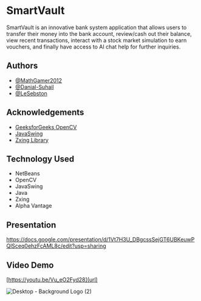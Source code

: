 # SmartVault
SmartVault is an innovative bank system application that allows users to transfer their money into the bank account, review/cash out their balance, view recent transactions, interact with a stock market simulation to earn vouchers, and finally have access to AI chat help for further inquiries. 

## Authors

- [@MathGamer2012](https://github.com/MathGamer2012) 
- [@Danial-Suhail](https://github.com/Danial-Suhail) 
- [@LeSebston](https://github.com/LeSebston) 

## Acknowledgements

 - [GeeksforGeeks OpenCV](https://www.geeksforgeeks.org/java-opencv-programs/)
 - [JavaSwing](https://www.youtube.com/watch?v=leqePdEav0U) 
 - [Zxing Library](https://github.com/zxing/zxing) 

## Technology Used
- NetBeans
- OpenCV
- JavaSwing
- Java
- Zxing
- Alpha Vantage

## Presentation 
[https://docs.google.com/presentation/d/1Vt7H3U_DBgcssSejGT6UBKeuwPQlSceq0ehzFcAML8c/edit?usp=sharing
](url)

## Video Demo 
[https://youtu.be/Vu_eO2Fyd28](url)

![Desktop - Background Logo (2)](https://github.com/Danial-Suhail/SmartVault/assets/67494021/c6124fce-574d-4c29-9e90-2f3f23b099a8)
